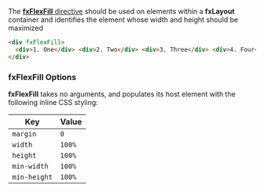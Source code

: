 The [**fxFlexFill** directive][Fill] should be used on elements within a **fxLayout** container and identifies the 
element whose width and height should be maximized

```html
<div fxFlexFill>
  <div>1. One</div> <div>2. Two</div> <div>3. Three</div> <div>4. Four</div>
</div>
```


### fxFlexFill Options

**fxFlexFill** takes no arguments, and populates its host element with the following inline CSS styling:

| Key | Value | 
| ----- | -------------- |
| `margin`    | `0` |
| `width`     | `100%` |
| `height`    | `100%` |
| `min-width` | `100%` |
| `min-height`| `100%` |

[Fill]: https://github.com/alessiobianchini/flex-layout/blob/master/src/lib/flex/flex-fill/flex-fill.tst#L31